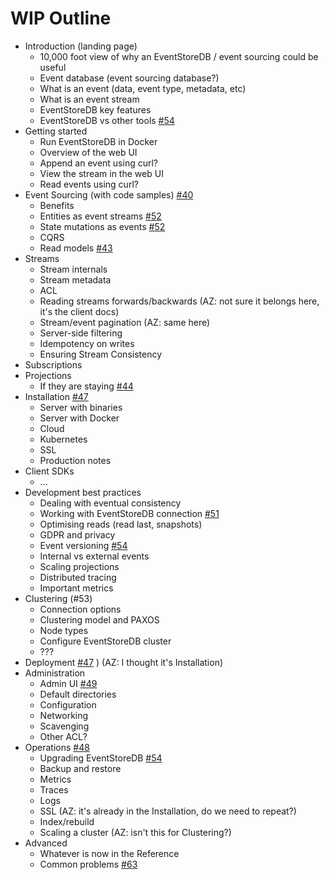 # WIP Outline

- Introduction (landing page)
  - 10,000 foot view of why an EventStoreDB / event sourcing could be useful
  - Event database (event sourcing database?)
  - What is an event (data, event type, metadata, etc)
  - What is an event stream
  - EventStoreDB key features
  - EventStoreDB vs other tools [#54](https://github.com/EventStore/documentation-next/issues/54)
- Getting started
  - Run EventStoreDB in Docker
  - Overview of the web UI
  - Append an event using curl?
  - View the stream in the web UI
  - Read events using curl?
- Event Sourcing (with code samples) [#40](https://github.com/EventStore/documentation-next/issues/40)
  - Benefits
  - Entities as event streams [#52](https://github.com/EventStore/documentation-next/issues/52)
  - State mutations as events [#52](https://github.com/EventStore/documentation-next/issues/52)
  - CQRS
  - Read models [#43](https://github.com/EventStore/documentation-next/issues/43)
- Streams
  - Stream internals
  - Stream metadata
  - ACL
  - Reading streams forwards/backwards (AZ: not sure it belongs here, it's
   the client docs)
  - Stream/event pagination (AZ: same here)
  - Server-side filtering
  - Idempotency on writes
  - Ensuring Stream Consistency
- Subscriptions
- Projections
  - If they are staying [#44](https://github.com/EventStore/documentation-next/issues/44)
- Installation [#47](https://github.com/EventStore/documentation-next/issues/47)
  - Server with binaries
  - Server with Docker
  - Cloud
  - Kubernetes
  - SSL
  - Production notes
- Client SDKs
  - ...
- Development best practices
  - Dealing with eventual consistency
  - Working with EventStoreDB connection [#51](https://github.com/EventStore/documentation-next/issues/51)
  - Optimising reads (read last, snapshots)
  - GDPR and privacy
  - Event versioning [#54](https://github.com/EventStore/documentation-next/issues/54)
  - Internal vs external events
  - Scaling projections
  - Distributed tracing
  - Important metrics
- Clustering (#53)
  - Connection options  
  - Clustering model and PAXOS
  - Node types
  - Configure EventStoreDB cluster
  - ???
- Deployment [#47](https://github.com/EventStore/documentation-next/issues/47)
) (AZ: I thought it's Installation)
- Administration
  - Admin UI [#49](https://github.com/EventStore/documentation-next/issues/49)
  - Default directories
  - Configuration
  - Networking
  - Scavenging
  - Other ACL?
- Operations [#48](https://github.com/EventStore/documentation-next/issues/48)
  - Upgrading EventStoreDB [#54](https://github.com/EventStore/documentation-next/issues/54)
  - Backup and restore
  - Metrics
  - Traces
  - Logs
  - SSL (AZ: it's already in the Installation, do we need to repeat?)
  - Index/rebuild
  - Scaling a cluster (AZ: isn't this for Clustering?)
- Advanced
  - Whatever is now in the Reference
  - Common problems [#63](https://github.com/EventStore/documentation-next/issues/63)
